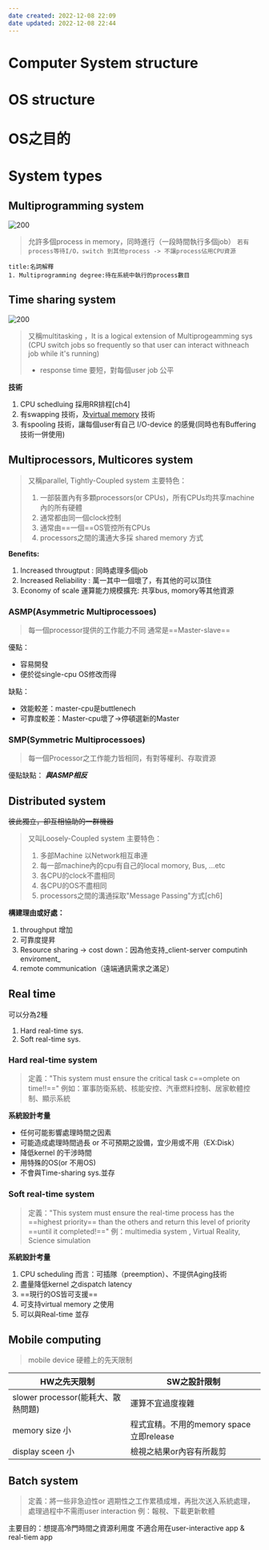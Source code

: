 ```yaml
---
date created: 2022-12-08 22:09
date updated: 2022-12-08 22:44
---
```


# Computer System structure

# OS structure

# OS之目的

# System types

## Multiprogramming system

![200](../img/截圖%202022-12-08%20下午9.59.08.jpg)

> 允許多個process in memory，同時進行（一段時間執行多個job）
> `若有process等待I/O，switch 到其他process -> 不讓process佔用CPU資源`

```ad-note
title:名詞解釋
1. Multiprogramming degree:待在系統中執行的process數目
```

## Time sharing system

![200](../img/截圖%202022-12-08%20下午9.59.22.jpg)

> 又稱multitasking ，It is a logical extension of Multiprogeamming sys
> (CPU switch jobs so frequently so that user can interact withneach job while it's running)
>
> - response time 要短，對每個user job 公平

**技術**

1. CPU schedluing 採用RR排程[ch4]
2. 有swapping 技術，及[virtual memory](../CH8%20Virtual%20Memory/CH8%20Virtual%20Memory.md) 技術
3. 有spooling 技術，讓每個user有自己 I/O-device 的感覺(同時也有Buffering 技術一併使用)

## Multiprocessors, Multicores system

> 又稱parallel, Tightly-Coupled system
> 主要特色：
>
> 1. 一部裝置內有多顆processors(or CPUs)，所有CPUs均共享machine 內的所有硬體
> 2. 通常都由同一個clock控制
> 3. 通常由==一個==OS管控所有CPUs
> 4. processors之間的溝通大多採 shared memory 方式

**Benefits:**

1. Increased througtput :
   同時處理多個job
2. Increased Reliability :
   萬一其中一個壞了，有其他的可以頂住
3. Economy of scale 運算能力規模擴充:
   共享bus, momory等其他資源

### ASMP(Asymmetric Multiprocessoes)

> 每一個processor提供的工作能力不同
> 通常是==Master-slave==

優點：

- 容易開發
- 便於從single-cpu OS修改而得

缺點：

- 效能較差：master-cpu是buttlenech
- 可靠度較差：Master-cpu壞了->停頓選新的Master

### SMP(Symmetric Multiprocessoes)

> 每一個Processor之工作能力皆相同，有對等權利、存取資源

優點缺點：
_**與ASMP相反**_

## Distributed system

~~彼此獨立，卻互相協助的一群機器~~

> 又叫Loosely-Coupled system
> 主要特色：
>
> 1. 多部Machine 以Network相互串連
> 2. 每一部machine內的cpu有自己的local momory, Bus, ...etc
> 3. 各CPU的clock不盡相同
> 4. 各CPU的OS不盡相同
> 5. processors之間的溝通採取"Message Passing"方式[ch6]

**構建理由或好處：**

1. throughput 增加
2. 可靠度提昇
3. Resource sharing -> cost down：因為他支持_client-server computinh enviroment_
4. remote communication（遠端通訊需求之滿足）

## Real time

可以分為2種

1. Hard real-time sys.
2. Soft real-time sys.

### Hard real-time system

> 定義："This system must ensure the critical task c==omplete on time!!=="
> 例如：軍事防衛系統、核能安控、汽車燃料控制、居家軟體控制、顯示系統

**系統設計考量**

- 任何可能影響處理時間之因素
- 可能造成處理時間過長 or 不可預期之設備，宜少用或不用（EX:Disk）
- 降低kernel 的干涉時間
- 用特殊的OS(or 不用OS)
- 不會與Time-sharing sys.並存

### Soft real-time system

> 定義："This system must ensure the real-time process has the ==highest priority== than the others and return this level of priority ==until it completed!=="
> 例：multimedia system , Virtual Reality, Science simulation

**系統設計考量**

1. CPU scheduling 而言：可插隊（preemption）、不提供Aging技術
2. 盡量降低kernel 之dispatch latency
3. ==現行的OS皆可支援==
4. 可支持virtual memory 之使用
5. 可以與Real-time 並存

## Mobile computing

> mobile device
> 硬體上的先天限制

| HW之先天限制                    | SW之設計限制                        |
| -------------------------- | ------------------------------ |
| slower processor(能耗大、散熱問題) | 運算不宜過度複雜                       |
| memory size 小              | 程式宜精。不用的memory space 立即release |
| display sceen 小            | 檢視之結果or內容有所裁剪                  |

## Batch system

> 定義：將一些非急迫性or 週期性之工作累積成堆，再批次送入系統處理，處理過程中不需雨user interaction
> 例：報稅、下載更新軟體

主要目的：想提高冷門時間之資源利用度
不適合用在user-interactive app & real-tiem app
